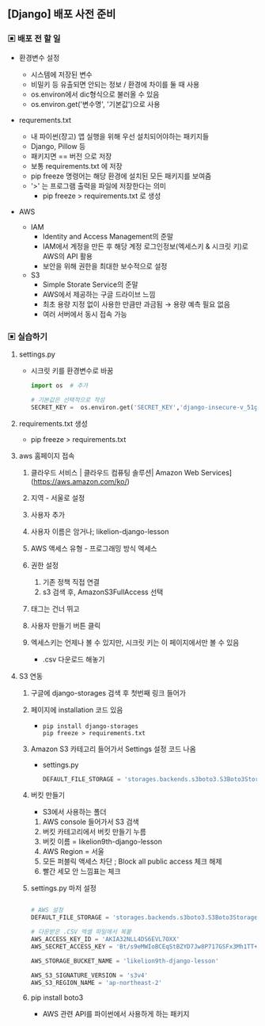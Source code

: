 ## [Django] 배포 사전 준비



### ▣ 배포 전 할 일

* 환경변수 설정

  * 시스템에 저장된 변수
  * 비밀키 등 유출되면 안되는 정보 / 환경에 차이를 둘 때 사용
  * os.environ에서 dic형식으로 불러올 수 있음
  * os.environ.get('변수명', '기본값')으로 사용

* requrements.txt

  * 내 파이썬(쟝고) 앱 실행을 위해 우선 설치되어야하는 패키지들
  * Django, Pillow 등
  * 패키지면 == 버전 으로 저장
  * 보통 requirements.txt 에 저장
  * pip freeze 명령어는 해당 환경에 설치된 모든 패키지를 보여줌
  * '>' 는 프로그램 출력을 파일에 저장한다는 의미
    * pip freeze > requirements.txt 로 생성

* AWS

  * IAM
    * Identity and Access Management의 준말
    * IAM에서 계정을 만든 후 해당 계정 로그인정보(엑세스키 & 시크릿 키)로 AWS의 API 활용
    * 보안을 위해 권한을 최대한 보수적으로 설정
  * S3
    * Simple Storate Service의 준말
    * AWS에서 제공하는 구글 드라이브 느낌
    * 최초 용량 지정 없이 사용한 만큼만 과금됨 → 용량 예측 필요 없음
    * 여러 서버에서 동시 접속 가능

  

### ▣ 실습하기

1. settings.py

   - 시크릿 키를 환경변수로 바꿈

     ```python
     import os	# 추가
     
     # 기본값은 선택적으로 작성
     SECRET_KEY =  os.environ.get('SECRET_KEY','django-insecure-v_51g&+dujd%yw7rtw6-yl4avzsb=nn-jc#5pjyo+7-u=a8ltt')
     
     ```

2. requirements.txt 생성

   - pip freeze > requirements.txt

3. aws 홈페이지 접속

   1. 클라우드 서비스 | 클라우드 컴퓨팅 솔루션| Amazon Web Services](https://aws.amazon.com/ko/)

   2. 지역 - 서울로 설정
   3. 사용자 추가
   4. 사용자 이름은 암거나; likelion-django-lesson
   5. AWS 액세스 유형 - 프로그래밍 방식 엑세스
   6. 권한 설정
      1. 기존 정책 직접 연결
      2. s3 검색 후, AmazonS3FullAccess 선택
   7. 태그는 건너 뛰고
   8. 사용자 만들기 버튼 클릭
   9. 엑세스키는 언제나 볼 수 있지만, 시크릿 키는 이 페이지에서만 볼 수 있음
      - .csv 다운로드 해놓기

4. S3 연동

   1. 구글에 django-storages 검색 후 첫번째 링크 들어가

   2. 페이지에 installation 코드 있음

      - ```
        pip install django-storages
        pip freeze > requirements.txt
        ```

   3. Amazon S3 카테고리 들어가서 Settings 설정 코드 나옴

      - settings.py

        ```python
        DEFAULT_FILE_STORAGE = 'storages.backends.s3boto3.S3Boto3Storage'
        ```

   4. 버킷 만들기

      - S3에서 사용하는 폴더

      1. AWS console 들어가서 S3 검색
      2. 버킷 카테고리에서 버킷 만들기 누름
      3. 버킷 이름 = likelion9th-django-lesson
      4. AWS Region = 서울
      5. 모든 퍼블릭 액세스 차단 ; Block all public access 체크 해제
      6. 빨간 세모 안 느낌표는 체크

   5. settings.py 마저 설정

      ```python
      
      # AWS 설정
      DEFAULT_FILE_STORAGE = 'storages.backends.s3boto3.S3Boto3Storage'
      
      # 다운받은 .CSV 엑셀 파일에서 복붙
      AWS_ACCESS_KEY_ID = 'AKIA32NLL4DS6EVL7OXX'
      AWS_SECRET_ACCESS_KEY = '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'
      
      AWS_STORAGE_BUCKET_NAME = 'likelion9th-django-lesson'
      
      AWS_S3_SIGNATURE_VERSION = 's3v4'
      AWS_S3_REGION_NAME = 'ap-northeast-2'
      
      ```

   6. pip install boto3

      - AWS 관련 API를 파이썬에서 사용하게 하는 패키지

